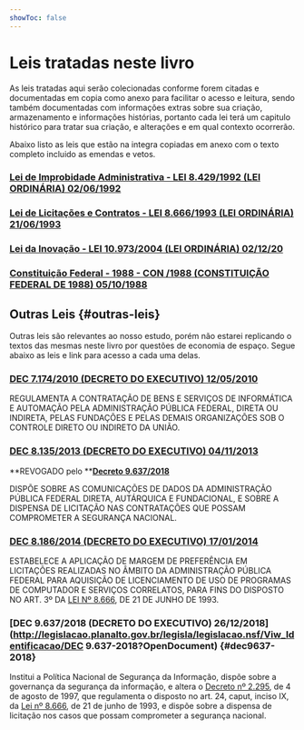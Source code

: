 ```yaml
---
showToc: false
---
```


# Leis tratadas neste livro

As leis tratadas aqui serão colecionadas conforme forem citadas e documentadas em copia como anexo para facilitar o acesso e leitura, sendo também documentadas com informações extras sobre sua criação, armazenamento e informações histórias, portanto cada lei terá um capitulo histórico para tratar sua criação, e alterações e em qual contexto ocorrerão.

Abaixo listo as leis que estão na integra copiadas em anexo com o texto completo incluido as emendas e vetos.

### [Lei de Improbidade Administrativa - LEI 8.429/1992 \(LEI ORDINÁRIA\) 02/06/1992](/lei-de-improbidade-administrativa/lei-de-improbidade-administrativa-apresentacao.md)

### [Lei de Licitações e Contratos - LEI 8.666/1993 \(LEI ORDINÁRIA\) 21/06/1993](/lei-de-licitacoes-e-contratos-apresentacao.md)

### [Lei da Inovação - LEI 10.973/2004 \(LEI ORDINÁRIA\) 02/12/20](/lei-da-inovacao-apresentacao.md)

### [Constituição Federal - 1988 - CON /1988 \(CONSTITUIÇÃO FEDERAL DE 1988\) 05/10/1988](/constituicao-federal-1988.md)

## Outras Leis {#outras-leis}

Outras leis são relevantes ao nosso estudo, porém não estarei replicando o textos das mesmas neste livro por questões de economia de espaço. Segue abaixo as leis e link para acesso a cada uma delas.

### [DEC 7.174/2010 \(DECRETO DO EXECUTIVO\) 12/05/2010](http://legislacao.planalto.gov.br/legisla/legislacao.nsf/b110756561cd26fd03256ff500612662/ca37436e6db0832783257722003db334?OpenDocument)

REGULAMENTA A CONTRATAÇÃO DE BENS E SERVIÇOS DE INFORMÁTICA E AUTOMAÇÃO PELA ADMINISTRAÇÃO PÚBLICA FEDERAL, DIRETA OU INDIRETA, PELAS FUNDAÇÕES E PELAS DEMAIS ORGANIZAÇÕES SOB O CONTROLE DIRETO OU INDIRETO DA UNIÃO.

### [DEC 8.135/2013 \(DECRETO DO EXECUTIVO\) 04/11/2013](http://legislacao.planalto.gov.br/legisla/legislacao.nsf/b110756561cd26fd03256ff500612662/ae15efd09918d37183257c1a003b5d47?OpenDocument)

**REVOGADO pelo **[**Decreto 9.637/2018**](#dec9637-2018)

DISPÕE SOBRE AS COMUNICAÇÕES DE DADOS DA ADMINISTRAÇÃO PÚBLICA FEDERAL DIRETA, AUTÁRQUICA E FUNDACIONAL, E SOBRE A DISPENSA DE LICITAÇÃO NAS CONTRATAÇÕES QUE POSSAM COMPROMETER A SEGURANÇA NACIONAL.

### [DEC 8.186/2014 \(DECRETO DO EXECUTIVO\) 17/01/2014](http://legislacao.planalto.gov.br/legisla/legislacao.nsf/b110756561cd26fd03256ff500612662/e26d790427c5494d83257c660050f883?OpenDocument)

ESTABELECE A APLICAÇÃO DE MARGEM DE PREFERÊNCIA EM LICITAÇÕES REALIZADAS NO ÂMBITO DA ADMINISTRAÇÃO PÚBLICA FEDERAL PARA AQUISIÇÃO DE LICENCIAMENTO DE USO DE PROGRAMAS DE COMPUTADOR E SERVIÇOS CORRELATOS, PARA FINS DO DISPOSTO NO ART. 3º DA [LEI Nº 8.666](http://legislacao.planalto.gov.br/legisla/legislacao.nsf/b110756561cd26fd03256ff500612662/8b594de385c4fbd603256a0300672d6b?OpenDocument), DE 21 DE JUNHO DE 1993.

### [DEC 9.637/2018 \(DECRETO DO EXECUTIVO\) 26/12/2018](http://legislacao.planalto.gov.br/legisla/legislacao.nsf/Viw_Identificacao/DEC 9.637-2018?OpenDocument) {#dec9637-2018}

Institui a Política Nacional de Segurança da Informação, dispõe sobre a governança da segurança da informação, e altera o [Decreto nº 2.295](http://legislacao.planalto.gov.br/legisla/legislacao.nsf/b110756561cd26fd03256ff500612662/67b3b9a5f90e9a50032569fa006afb82?OpenDocument), de 4 de agosto de 1997, que regulamenta o disposto no art. 24, caput, inciso IX, da [Lei nº 8.666](http://legislacao.planalto.gov.br/legisla/legislacao.nsf/b110756561cd26fd03256ff500612662/8b594de385c4fbd603256a0300672d6b?OpenDocument), de 21 de junho de 1993, e dispõe sobre a dispensa de licitação nos casos que possam comprometer a segurança nacional.


